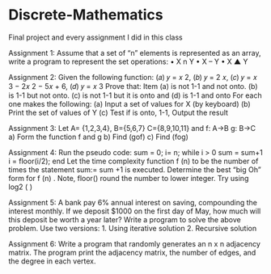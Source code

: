 # Discrete-Mathematics
Final project and every assignment I did in this class

Assignment 1: Assume that a set of “n” elements is represented as an array, write a program to represent the set operations:
• X n Y
• X – Y
• X ▲ Y

Assignment 2: Given the following function: (𝑎) 𝑦 = 𝑥 2, (𝑏) 𝑦 = 2 𝑥, (𝑐) 𝑦 = 𝑥 3 − 2𝑥 2 − 5𝑥 + 6, (𝑑) 𝑦 = 𝑥 3
Prove that:
Item (a) is not 1-1 and not onto. (b) is 1-1 but not onto. (c) is not 1-1 but it is onto and (d) is 1-1 and onto
For each one makes the following:
(a) Input a set of values for X (by keyboard)
(b) Print the set of values of Y
(c) Test if is onto, 1-1, Output the result

Assignment 3: Let A= {1,2,3,4}, B={5,6,7} C={8,9,10,11} and f: A→B g: B→C a) Form the function f and g b) Find (gof) c) Find (fog)

Assignment 4: Run the pseudo code:
sum = 0;
i= n;
while i > 0
sum = sum+1
i = floor(i/2);
end
Let the time complexity function f (n) to be the number of times the statement sum:= sum +1 is executed. Determine the best “big Oh” form for f (n) . Note, floor() round the number to lower integer. Try using log2 ( )

Assignment 5: A bank pay 6% annual interest on saving, compounding the interest monthly. If we deposit $1000 on the first day of May, how much will this deposit be worth a year later? Write a program to solve the above problem. Use two versions: 1. Using iterative solution 2. Recursive solution

Assignment 6: Write a program that randomly generates an n x n adjacency matrix. The program print the adjacency matrix, the number of edges, and the degree in each vertex.
